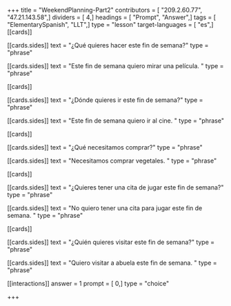 +++
title = "WeekendPlanning-Part2"
contributors = [ "209.2.60.77", "47.21.143.58",]
dividers = [ 4,]
headings = [ "Prompt", "Answer",]
tags = [ "ElementarySpanish", "LLT",]
type = "lesson"
target-languages = [ "es",]
[[cards]]

[[cards.sides]]
text = "¿Qué quieres hacer este fin de semana?"
type = "phrase"

[[cards.sides]]
text = "Este fin de semana quiero mirar una película. "
type = "phrase"

[[cards]]

[[cards.sides]]
text = "¿Dónde quieres ir este fin de semana?"
type = "phrase"

[[cards.sides]]
text = "Este fin de semana quiero ir al cine. "
type = "phrase"

[[cards]]

[[cards.sides]]
text = "¿Qué necesitamos comprar?"
type = "phrase"

[[cards.sides]]
text = "Necesitamos comprar vegetales. "
type = "phrase"

[[cards]]

[[cards.sides]]
text = "¿Quieres tener una cita de jugar este fin de semana?"
type = "phrase"

[[cards.sides]]
text = "No quiero tener una cita para jugar este fin de semana. "
type = "phrase"

[[cards]]

[[cards.sides]]
text = "¿Quién quieres visitar este fin de semana?"
type = "phrase"

[[cards.sides]]
text = "Quiero visitar a abuela este fin de semana. "
type = "phrase"

[[interactions]]
answer = 1
prompt = [ 0,]
type = "choice"

+++
